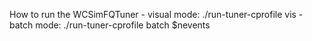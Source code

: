How to run the WCSimFQTuner
    - visual mode: ./run-tuner-cprofile vis
    - batch  mode: ./run-tuner-cprofile batch $nevents